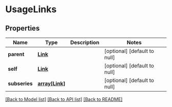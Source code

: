 # UsageLinks

## Properties
Name | Type | Description | Notes
------------ | ------------- | ------------- | -------------
**parent** | [**Link**](Link.md) |  | [optional] [default to null]
**self** | [**Link**](Link.md) |  | [optional] [default to null]
**subseries** | [**array[Link]**](Link.md) |  | [optional] [default to null]

[[Back to Model list]](../README.md#documentation-for-models) [[Back to API list]](../README.md#documentation-for-api-endpoints) [[Back to README]](../README.md)


